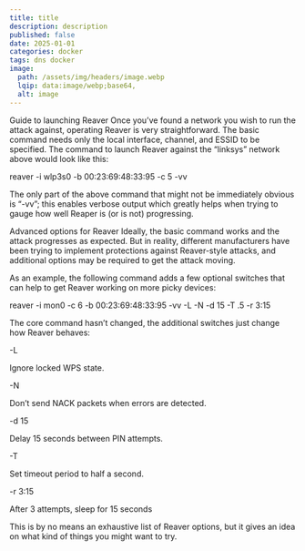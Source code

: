 ```yaml
---
title: title
description: description
published: false
date: 2025-01-01
categories: docker
tags: dns docker
image:
  path: /assets/img/headers/image.webp
  lqip: data:image/webp;base64,
  alt: image
---
```


Guide to launching Reaver
Once you’ve found a network you wish to run the attack against, operating Reaver is very straightforward. The basic command needs only the local interface, channel, and ESSID to be specified. The command to launch Reaver against the “linksys” network above would look like this:

reaver -i wlp3s0 -b 00:23:69:48:33:95 -c 5 -vv

The only part of the above command that might not be immediately obvious is “-vv”; this enables verbose output which greatly helps when trying to gauge how well Reaper is (or is not) progressing.

Advanced options for Reaver
Ideally, the basic command works and the attack progresses as expected. But in reality, different manufacturers have been trying to implement protections against Reaver-style attacks, and additional options may be required to get the attack moving.

As an example, the following command adds a few optional switches that can help to get Reaver working on more picky devices:

reaver -i mon0 -c 6 -b 00:23:69:48:33:95 -vv -L -N -d 15 -T .5 -r 3:15

The core command hasn’t changed, the additional switches just change how Reaver behaves:

-L

Ignore locked WPS state.

-N

Don’t send NACK packets when errors are detected.

-d 15

Delay 15 seconds between PIN attempts.

-T

Set timeout period to half a second.

-r 3:15

After 3 attempts, sleep for 15 seconds

This is by no means an exhaustive list of Reaver options, but it gives an idea on what kind of things you might want to try.
